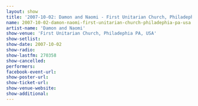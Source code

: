 ```yaml
---
layout: show
title: '2007-10-02: Damon and Naomi - First Unitarian Church, Philadephia PA, USA'
name: 2007-10-02-damon-naomi-first-unitarian-church-philadephia-pa-usa
artist-name: 'Damon and Naomi'
show-venue: 'First Unitarian Church, Philadephia PA, USA'
show-setlist: 
show-date: 2007-10-02
show-radio: 
show-lastfm: 270358
show-cancelled: 
performers: 
facebook-event-url: 
show-poster-url: 
show-ticket-url: 
show-venue-website: 
show-additional: 
---
```



